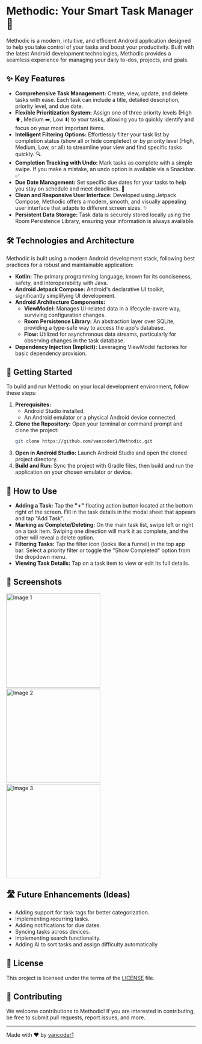 # Methodic: Your Smart Task Manager 🚀

Methodic is a modern, intuitive, and efficient Android application designed to help you take control of your tasks and boost your productivity. Built with the latest Android development technologies, Methodic provides a seamless experience for managing your daily to-dos, projects, and goals.

## ✨ Key Features

*   **Comprehensive Task Management:** Create, view, update, and delete tasks with ease. Each task can include a title, detailed description, priority level, and due date.
*   **Flexible Prioritization System:** Assign one of three priority levels (High ⬆️, Medium ➡️, Low ⬇️) to your tasks, allowing you to quickly identify and focus on your most important items.
*   **Intelligent Filtering Options:** Effortlessly filter your task list by completion status (show all or hide completed) or by priority level (High, Medium, Low, or all) to streamline your view and find specific tasks quickly. 🔍
*   **Completion Tracking with Undo:** Mark tasks as complete with a simple swipe. If you make a mistake, an undo option is available via a Snackbar. ✅
*   **Due Date Management:** Set specific due dates for your tasks to help you stay on schedule and meet deadlines. 📅
*   **Clean and Responsive User Interface:** Developed using Jetpack Compose, Methodic offers a modern, smooth, and visually appealing user interface that adapts to different screen sizes. ✨
*   **Persistent Data Storage:** Task data is securely stored locally using the Room Persistence Library, ensuring your information is always available.

## 🛠️ Technologies and Architecture

Methodic is built using a modern Android development stack, following best practices for a robust and maintainable application:

*   **Kotlin:** The primary programming language, known for its conciseness, safety, and interoperability with Java.
*   **Android Jetpack Compose:** Android's declarative UI toolkit, significantly simplifying UI development.
*   **Android Architecture Components:**
    *   **ViewModel:** Manages UI-related data in a lifecycle-aware way, surviving configuration changes.
    *   **Room Persistence Library:** An abstraction layer over SQLite, providing a type-safe way to access the app's database.
    *   **Flow:** Utilized for asynchronous data streams, particularly for observing changes in the task database.
*   **Dependency Injection (Implicit):** Leveraging ViewModel factories for basic dependency provision.

## 🚀 Getting Started

To build and run Methodic on your local development environment, follow these steps:

1.  **Prerequisites:**
    *   Android Studio installed.
    *   An Android emulator or a physical Android device connected.
2.  **Clone the Repository:**
    Open your terminal or command prompt and clone the project:
    ```bash
    git clone https://github.com/vancoder1/Methodic.git
    ```
3.  **Open in Android Studio:**
    Launch Android Studio and open the cloned project directory.
4.  **Build and Run:**
    Sync the project with Gradle files, then build and run the application on your chosen emulator or device.

## 📱 How to Use

*   **Adding a Task:** Tap the **"+"** floating action button located at the bottom right of the screen. Fill in the task details in the modal sheet that appears and tap "Add Task".
*   **Marking as Complete/Deleting:** On the main task list, swipe left or right on a task item. Swiping one direction will mark it as complete, and the other will reveal a delete option.
*   **Filtering Tasks:** Tap the filter icon (looks like a funnel) in the top app bar. Select a priority filter or toggle the "Show Completed" option from the dropdown menu.
*   **Viewing Task Details:** Tap on a task item to view or edit its full details.

## 📸 Screenshots

<img src="https://github.com/user-attachments/assets/6d0cea97-8b2d-4e33-be79-6f12e5136bca" alt="Image 1" width="250px"/>
&nbsp; &nbsp; &nbsp;
<img src="https://github.com/user-attachments/assets/1494cf4c-4050-40f0-b8ee-47344469cdc6" alt="Image 2" width="250px"/>
&nbsp; &nbsp; &nbsp;
<img src="https://github.com/user-attachments/assets/b490abf6-74b9-4406-ba20-a8b1e5657e1f" alt="Image 3" width="250px"/>


## 🛣️ Future Enhancements (Ideas)

*   Adding support for task tags for better categorization.
*   Implementing recurring tasks.
*   Adding notifications for due dates.
*   Syncing tasks across devices.
*   Implementing search functionality.
*   Adding AI to sort tasks and assign difficulty automatically

## 📄 License

This project is licensed under the terms of the [LICENSE](LICENSE) file.

## 👋 Contributing

We welcome contributions to Methodic! If you are interested in contributing, be free to submit pull requests, report issues, and more.

---

Made with ❤️ by [vancoder1](https://github.com/vancoder1)
